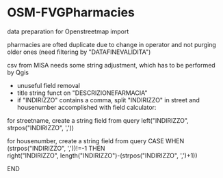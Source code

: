 # OSM-FVGPharmacies
data preparation for Openstreetmap import

pharmacies are ofted duplicate due to change in operator and not purging older ones (need filtering by "DATAFINEVALIDITA")

csv from MISA needs some string adjustment, which has to be performed by Qgis 
- unuseful field removal
- title string funct on "DESCRIZIONEFARMACIA"
- if "INDIRIZZO" contains a comma, split "INDIRIZZO" in street and housenumber accomplished with field calculator:   

for streetname, create a string field from query
left("INDIRIZZO", strpos("INDIRIZZO", ','))   

for housenumber, create a string field from query
CASE WHEN (strpos("INDIRIZZO", ','))!=-1 
  THEN  
right("INDIRIZZO", length("INDIRIZZO")-(strpos("INDIRIZZO", ',')+1))  
  
END

